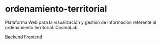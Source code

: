 # ordenamiento-territorial
Plataforma Web para la visualización y gestión de información referente al ordenamiento territorial. CocreaLab

[Backend](https://ordenamiento-backend.herokuapp.com/)
[Frontend](https://ordenamiento-backend.herokuapp.com/)